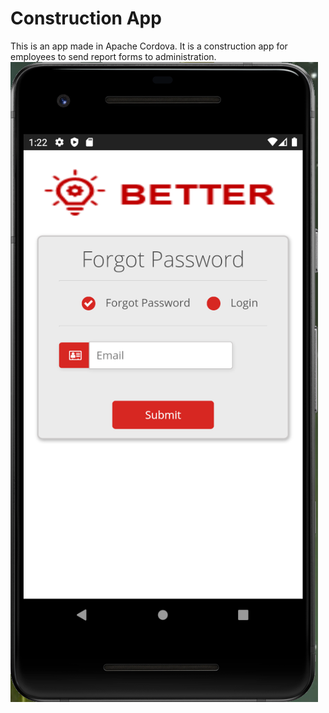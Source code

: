 # Construction App
This is an app made in Apache Cordova. It is a construction app for employees to send report forms to administration.
![alt text](https://github.com/humbleguidant/ConstructionApp/blob/master/zublinAppPhotos/forgotPassword.PNG?raw=true)

